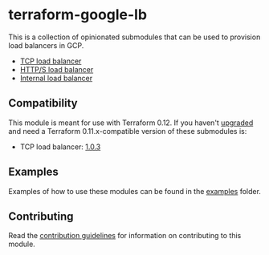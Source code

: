 # terraform-google-lb
This is a collection of opinionated submodules that can be used to provision load balancers in GCP.
* [TCP load balancer](./modules/tcp)
* [HTTP/S load balancer](https://github.com/terraform-google-modules/terraform-google-lb-http)
* [Internal load balancer](https://github.com/terraform-google-modules/terraform-google-lb-internal)

## Compatibility
This module is meant for use with Terraform 0.12. If you haven't [upgraded](https://www.terraform.io/upgrade-guides/0-12.html) and need a Terraform 0.11.x-compatible version of these submodules is:
* TCP load balancer: [1.0.3](https://github.com/terraform-google-modules/terraform-google-lb/releases/tag/1.0.3)

## Examples
Examples of how to use these modules can be found in the [examples](./examples) folder.

## Contributing
Read the [contribution guidelines](./CONTRIBUTING.md) for information on contributing to this module.
